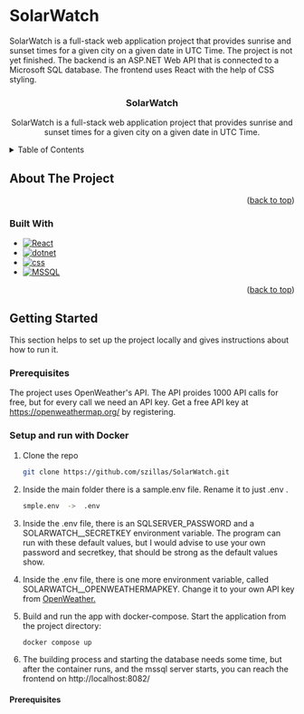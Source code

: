 # SolarWatch
SolarWatch is a full-stack web application project that provides sunrise and sunset times for a given city on a given date in UTC Time. The project is not yet finished. The backend is an ASP.NET Web API that is connected to a Microsoft SQL database. The frontend uses React with the help of CSS styling.

<a name="readme-top"></a>

<!-- Header -->
<div style="text-align: center;">

<h3 style="text-align: center;">SolarWatch</h3>

  <p style="text-align: center;">
    SolarWatch is a full-stack web application project that provides sunrise and sunset times for a given city on a given date in UTC Time.
    <br />
  </p>
</div>

<!-- TABLE OF CONTENTS -->
<details>
  <summary>Table of Contents</summary>
  <ol>
    <li>
      <a href="#about-the-project">About The Project</a>
      <ul>
        <li><a href="#built-with">Built With</a></li>
      </ul>
    </li>
    <li>
      <a href="#getting-started">Getting Started</a>
      <ul>
        <li><a href="#prerequisites">Prerequisites</a></li>
        <li><a href="#installation">Installation</a></li>
      </ul>
    </li>
    <li><a href="#usage">Usage</a></li>
    <li><a href="#roadmap">Roadmap</a></li>
    <li><a href="#contributing">Contributing</a></li>
    <li><a href="#license">License</a></li>
    <li><a href="#contact">Contact</a></li>
    <li><a href="#acknowledgments">Acknowledgments</a></li>
  </ol>
</details>

<!-- ABOUT THE PROJECT -->
## About The Project

<p style="text-align: right;">(<a href="#readme-top">back to top</a>)</p>

### Built With

* [![React][React.js]][React-url]
* [![dotnet][dotnet.com]][dotnet-url]
* [![css][css.org]][css-url]
* [![MSSQL][mssql.com]][mssql-url]

<p style="text-align: right;">(<a href="#readme-top">back to top</a>)</p>


<!-- GETTING STARTED -->
## Getting Started

This section helps to set up the project locally and gives instructions about how to run it.

### Prerequisites  

The project uses OpenWeather's API. The API proides 1000 API calls for free, but for every call we need an API key. 
Get a free API key at https://openweathermap.org/ by registering.

### Setup and run with Docker

1. Clone the repo
   ```sh
   git clone https://github.com/szillas/SolarWatch.git
   ```
2. Inside the main folder there is a sample.env file. Rename it to just .env .
   ```sh
   smple.env  ->  .env
   ```  

3. Inside the .env file, there is an SQLSERVER_PASSWORD and a SOLARWATCH__SECRETKEY environment variable. The program can run with these default values, but I would advise
to use your own password and secretkey, that should be strong as the default values show.  

4. Inside the .env file, there is one more environment variable, called SOLARWATCH__OPENWEATHERMAPKEY. Change it to your own API key from [OpenWeather.](https://openweathermap.org/)  

5. Build and run the app with docker-compose. Start the application from the project directory:
   ```sh
   docker compose up
   ```  

6. The building process and starting the database needs some time, but after the container runs, and the mssql server starts, you can reach the frontend on http://localhost:8082/


#### Prerequisites























<!-- MARKDOWN LINKS & IMAGES -->
<!-- https://www.markdownguide.org/basic-syntax/#reference-style-links -->

[React.js]: https://img.shields.io/badge/React-20232A?style=for-the-badge&logo=react&logoColor=61DAFB
[React-url]: https://reactjs.org/
[dotnet.com]: https://img.shields.io/badge/ASP.NET-512BD4?style=for-the-badge&logo=dotnet&logoColor=23512BD4
[dotnet-url]: https://dotnet.microsoft.com/en-us/apps/aspnet
[css.org]: https://img.shields.io/badge/css3-black?style=for-the-badge&logo=css3&logoColor=1572B6
[css-url]: https://developer.mozilla.org/en-US/docs/Web/CSS
[mssql.com]: https://img.shields.io/badge/Microsoft%20SQL%20Server-blue?style=for-the-badge&logoColor=23512BD4
[mssql-url]: https://www.microsoft.com/en-us/sql-server


[contributors-shield]: https://img.shields.io/github/contributors/github_username/repo_name.svg?style=for-the-badge
[contributors-url]: https://github.com/github_username/repo_name/graphs/contributors
[forks-shield]: https://img.shields.io/github/forks/github_username/repo_name.svg?style=for-the-badge
[forks-url]: https://github.com/github_username/repo_name/network/members
[stars-shield]: https://img.shields.io/github/stars/github_username/repo_name.svg?style=for-the-badge
[stars-url]: https://github.com/github_username/repo_name/stargazers
[issues-shield]: https://img.shields.io/github/issues/github_username/repo_name.svg?style=for-the-badge
[issues-url]: https://github.com/github_username/repo_name/issues
[license-shield]: https://img.shields.io/github/license/github_username/repo_name.svg?style=for-the-badge
[license-url]: https://github.com/github_username/repo_name/blob/master/LICENSE.txt
[linkedin-shield]: https://img.shields.io/badge/-LinkedIn-black.svg?style=for-the-badge&logo=linkedin&colorB=555
[linkedin-url]: https://linkedin.com/in/linkedin_username
[product-screenshot]: images/screenshot.png
[Next.js]: https://img.shields.io/badge/next.js-000000?style=for-the-badge&logo=nextdotjs&logoColor=white
[Next-url]: https://nextjs.org/
[Vue.js]: https://img.shields.io/badge/Vue.js-35495E?style=for-the-badge&logo=vuedotjs&logoColor=4FC08D
[Vue-url]: https://vuejs.org/
[Angular.io]: https://img.shields.io/badge/Angular-DD0031?style=for-the-badge&logo=angular&logoColor=white
[Angular-url]: https://angular.io/
[Svelte.dev]: https://img.shields.io/badge/Svelte-4A4A55?style=for-the-badge&logo=svelte&logoColor=FF3E00
[Svelte-url]: https://svelte.dev/
[Laravel.com]: https://img.shields.io/badge/Laravel-FF2D20?style=for-the-badge&logo=laravel&logoColor=white
[Laravel-url]: https://laravel.com
[Bootstrap.com]: https://img.shields.io/badge/Bootstrap-563D7C?style=for-the-badge&logo=bootstrap&logoColor=white
[Bootstrap-url]: https://getbootstrap.com
[JQuery.com]: https://img.shields.io/badge/jQuery-0769AD?style=for-the-badge&logo=jquery&logoColor=white
[JQuery-url]: https://jquery.com 
